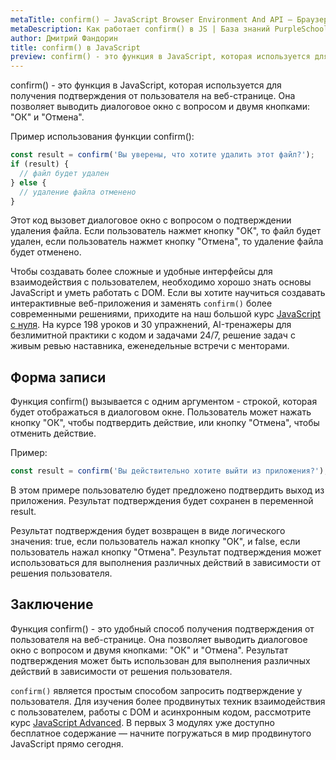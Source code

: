 ```yaml
---
metaTitle: confirm() – JavaScript Browser Environment And API – Браузерное окружение и API в JS
metaDescription: Как работает confirm() в JS | База знаний PurpleSchool
author: Дмитрий Фандорин
title: confirm() в JavaScript
preview: confirm() - это функция в JavaScript, которая используется для получения подтверждения от пользователя на веб-странице...
---
```


confirm() - это функция в JavaScript, которая используется для получения подтверждения от пользователя на веб-странице. Она позволяет выводить диалоговое окно с вопросом и двумя кнопками: "ОК" и "Отмена".

Пример использования функции confirm():

```javascript
const result = confirm('Вы уверены, что хотите удалить этот файл?');
if (result) {
  // файл будет удален
} else {
  // удаление файла отменено
}
```

Этот код вызовет диалоговое окно с вопросом о подтверждении удаления файла. Если пользователь нажмет кнопку "ОК", то файл будет удален, если пользователь нажмет кнопку "Отмена", то удаление файла будет отменено.

Чтобы создавать более сложные и удобные интерфейсы для взаимодействия с пользователем, необходимо хорошо знать основы JavaScript и уметь работать с DOM. Если вы хотите научиться создавать интерактивные веб-приложения и заменять `confirm()` более современными решениями, приходите на наш большой курс [JavaScript с нуля](https://purpleschool.ru/course/javascript-basics?utm_source=knowledgebase&utm_medium=text&utm_campaign=confirm-v-javascript). На курсе 198 уроков и 30 упражнений, AI-тренажеры для безлимитной практики с кодом и задачами 24/7, решение задач с живым ревью наставника, еженедельные встречи с менторами.

## Форма записи

Функция confirm() вызывается с одним аргументом - строкой, которая будет отображаться в диалоговом окне. Пользователь может нажать кнопку "ОК", чтобы подтвердить действие, или кнопку "Отмена", чтобы отменить действие.

Пример:

```javascript
const result = confirm('Вы действительно хотите выйти из приложения?');
```

В этом примере пользователю будет предложено подтвердить выход из приложения. Результат подтверждения будет сохранен в переменной result.

Результат подтверждения будет возвращен в виде логического значения: true, если пользователь нажал кнопку "ОК", и false, если пользователь нажал кнопку "Отмена". Результат подтверждения может использоваться для выполнения различных действий в зависимости от решения пользователя.

## Заключение

Функция confirm() - это удобный способ получения подтверждения от пользователя на веб-странице. Она позволяет выводить диалоговое окно с вопросом и двумя кнопками: "ОК" и "Отмена". Результат подтверждения может быть использован для выполнения различных действий в зависимости от решения пользователя.

`confirm()` является простым способом запросить подтверждение у пользователя. Для изучения более продвинутых техник взаимодействия с пользователем, работы с DOM и асинхронным кодом, рассмотрите курс [JavaScript Advanced](https://purpleschool.ru/course/javascript-advanced?utm_source=knowledgebase&utm_medium=text&utm_campaign=confirm-v-javascript). В первых 3 модулях уже доступно бесплатное содержание — начните погружаться в мир продвинутого JavaScript прямо сегодня.
